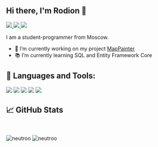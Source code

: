 ## Hi there, I'm Rodion 👋

<a href="https://vk.com/neutr0o">
  <img src="https://img.shields.io/badge/-VK-0077FF?logo=VK"/>
</a>
<a href="https://t.me/neutr0o">
  <img src="https://img.shields.io/badge/-Telegram-26A5E4?logo=Telegram"/>
</a>
<a href="https://www.instagram.com/nyautro/">
  <img src="https://img.shields.io/badge/-Instagram-E4405F?logo=Instagram&logoColor=white"/>
</a>

<br/>

I am a student-programmer from Moscow.
- 🔨 I’m currently working on my project [MapPainter](https://github.com/Neutroo/MapPainter)
- 📚 I’m currently learning SQL and Entity Framework Core

## 🧰 Languages and Tools:
<div style = "display: inline;">
  <a>
    <img src="https://img.shields.io/badge/-C Sharp-239120?logo=C Sharp"/>
  </a>
  <a>
    <img src="https://img.shields.io/badge/-.NET-512BD4?logo=.NET"/>
  </a>
  <a>
    <img src="https://img.shields.io/badge/-Microsoft SQL Server-CC2927?logo=Microsoft SQL Server"/>
  </a>
  <a>
    <img src="https://img.shields.io/badge/-C++-00599C?logo=Cplusplus"/>
  </a>
  <a>
    <img src="https://img.shields.io/badge/-Arduino-00979D?logo=arduino&logoColor=white"/>
  </a>
</div>

## 📈 GitHub Stats

<br/>

<p>
  <img src="https://github-readme-stats.vercel.app/api?username=neutroo&show_icons=true&theme=synthwave&title_color=00fefe&text_color=ffffff&bg_color=0d1117&locale=en&line_height=20" alt="neutroo"/>
  <img src="https://github-readme-stats.vercel.app/api/top-langs?username=neutroo&show_icons=true&theme=synthwave&title_color=00fefe&text_color=ffffff&bg_color=0d1117&locale=en" alt="neutroo"/>
</p>
